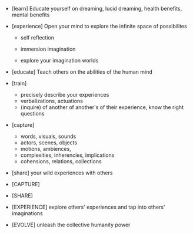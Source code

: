 * [learn] Educate yourself on dreaming, lucid dreaming, health benefits, mental benefits

* [experience] Open your mind to explore the infinite space of possibilites

  * self reflection

  * immersion imagination

  * explore your imagination worlds

* [educate] Teach others on the abilities of the human mind

* [train] 
  * precisely describe your experiences
  * verbalizations, actuations
  * (inquire) of another of another's of their experience, know the right questions

* [capture] 
  * words, visuals, sounds
  * actors, scenes, objects
  * motions, ambiences, 
  * complexities, inherencies, implications
  * cohensions, relations, collections

* [share] your wild experiences with others 

* [CAPTURE]

* [SHARE]

* [EXPERIENCE] explore others' experiences and tap into others' imaginations

* [EVOLVE] unleash the collective humanity power
